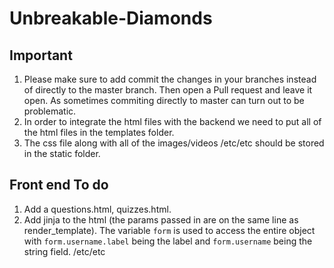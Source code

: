 # Unbreakable-Diamonds

## Important
1. Please make sure to add commit the changes in your branches instead of directly to the master branch. Then open a Pull request and leave it open. As sometimes commiting directly to master can turn out to be problematic. 
2. In order to integrate the html files with the backend we need to put all of the html files in the templates folder. 
3. The css file along with all of the images/videos /etc/etc should be stored in the static folder.

## Front end To do

1. Add a questions.html, quizzes.html.
2. Add jinja to the html (the params passed in are on the same line as render_template). The variable `form` is used to access the entire object with `form.username.label` being the label and `form.username` being the string field. /etc/etc
